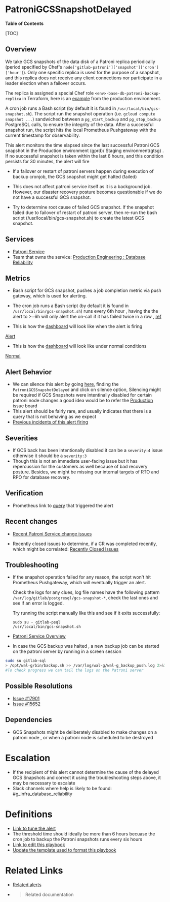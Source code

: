 # PatroniGCSSnapshotDelayed

**Table of Contents**

[TOC]

## Overview

We take GCS snapshots of the data disk of a Patroni replica periodically
(period specified by Chef's `node['gitlab-patroni']['snapshot']['cron']['hour']`).
Only one specific replica is used for the purpose of a snapshot, and this replica
does not receive any client connections nor participate in a leader election when
a failover occurs.

The replica is assigned a special Chef role `<env>-base-db-patroni-backup-replica`
in Terraform, here is an [example][tf-replica-example] from the production environment.

A cron job runs a Bash script (by default it is found in `/usr/local/bin/gcs-snapshot.sh`). The script run
the snapshot operation (i.e. `gcloud compute snapshot ...`) sandwiched between a `pg_start_backup` and `pg_stop_backup`
PostgreSQL calls, to ensure the integrity of the data. After a successful snapshot run, the script hits the local
Prometheus Pushgateway with the current timestamp for observability.

This alert monitors the time elapsed since the last successful Patroni GCS snapshot in the Production environment (gprd)/ Staging environment(gtsg) . If no successful snapshot is taken within the last 6 hours, and this condition persists for 30 minutes, the alert will fire

- If a failover or restart of patroni servers happen during execution of backup cronjob, the GCS snapshot might get halted (failed)

- This does not affect patroni service itself as it is a background job. However, our disaster recovery posture becomes questionable if we do not have a successful GCS snapshot.

- Try to determine root cause of failed GCS snapshot. If the snapshot failed due to failover of restart of patroni server, then re-run the bash script (/usr/local/bin/gcs-snapshot.sh) to create the latest GCS snapshot.

## Services

- [Patroni Service](../README.md)
- Team that owns the service: [Production Engineering : Database Reliability](https://handbook.gitlab.com/handbook/engineering/infrastructure/core-platform/data_stores/database-reliability/)

## Metrics

- Bash script for GCS snapshot, pushes a job completion metric via push gateway, which is used for alerting.

- The cron job runs a Bash script (by default it is found in `/usr/local/bin/gcs-snapshot.sh`) runs every 6th hour , having the the alert to >=6h will only alert the on-call if it has failed twice in a row , [ref](https://gitlab.com/gitlab-com/runbooks/-/merge_requests/5114)

- This is how the [dashboard](https://dashboards.gitlab.net/goto/D0D9v3QIg?orgId=1) will look like when the alert is firing

[Alert](AlertConditionForGCSSnapshotDelayed.png)

- This is how the [dashboard](https://dashboards.gitlab.net/goto/A61jD3wIR?orgId=1) will look like under normal conditions

[Normal](NormalConditionForGCSSnapshotDelayed.png)

## Alert Behavior

- We can silence this alert by going [here](https://alerts.gitlab.net/#/alerts), finding the `PatroniGCSSnapshotDelayed` and click on silence option, Silencing might be required if GCS Snapshots were intentinally disabled for certain patroni node changes a good idea would be to refer the [Production](https://gitlab.com/gitlab-com/gl-infra/production/-/issues/?sort=created_date&state=opened&first_page_size=100) issue board
- This alert should be fairly rare, and usually indicates that there is a query that is not behaving as we expect
- [Previous incidents of this alert firing](https://gitlab.com/gitlab-com/gl-infra/production/-/issues/?sort=created_date&state=all&label_name%5B%5D=a%3APatroniGCSSnapshotDelayed&first_page_size=100)

## Severities

- If GCS back has been intentionally disabled it can be a `severity:4` issue otherwise it should be a `severity:3`
- Though this is not an immediate user-facing issue but it has repercussion for the customers as well because of bad recovery posture. Besides, we might be missing our internal targets of RTO and RPO for database recovery.

## Verification

- Prometheus link to [query](https://dashboards.gitlab.net/goto/A61jD3wIR?orgId=1) that          triggered the alert

## Recent changes

- [Recent Patroni Service change issues](https://gitlab.com/gitlab-com/gl-infra/production/-/issues/?sort=updated_desc&state=opened&or%5Blabel_name%5D%5B%5D=Service%3A%3APatroniCI&or%5Blabel_name%5D%5B%5D=Service%3A%3APatroni&or%5Blabel_name%5D%5B%5D=Service%3A%3APatroniRegistry&or%5Blabel_name%5D%5B%5D=Service%3A%3APatroniEmbedding&first_page_size=20)

- Recently closed issues to determine, if a CR was completed recently, which might be correlated:
[Recently Closed Issues](https://gitlab.com/gitlab-com/gl-infra/production/-/issues/?sort=updated_desc&state=all&or%5Blabel_name%5D%5B%5D=Service%3A%3APatroniCI&or%5Blabel_name%5D%5B%5D=Service%3A%3APatroni&or%5Blabel_name%5D%5B%5D=Service%3A%3APatroniRegistry&or%5Blabel_name%5D%5B%5D=Service%3A%3APatroniEmbedding&first_page_size=20)

## Troubleshooting

- If the snapshot operation failed for any reason, the script won't hit Prometheus Pushgateway, which will eventually
  trigger an alert.

  Check the logs for any clues, log file names have the following pattern `/var/log/gitlab/postgresql/gcs-snapshot-*`, check
  the last ones and see if an error is logged.

  Try running the script manually like this and see if it exits successfully:

  ```
  sudo su - gitlab-psql
  /usr/local/bin/gcs-snapshot.sh
  ```

  [tf-replica-example]: https://ops.gitlab.net/gitlab-com/gitlab-com-infrastructure/-/blob/235d69658055dd8174d774340d8a67734d997129/environments/gprd/main.tf#L825

- [Patroni Service Overview](https://dashboards.gitlab.net/d/patroni-main/patroni3a-overview?from=now-6h%2Fm&to=now%2Fm&var-PROMETHEUS_DS=mimir-gitlab-gprd&var-environment=gprd&var-stage=main&orgId=1)

- In case the GCS backup was halted , a new backup job can be started on the patroni server by running in a screen session

```bash
sudo su gitlab-sql
> /opt/wal-g/bin/backup.sh >> /var/log/wal-g/wal-g_backup_push.log 2>&1
#To check progress we can tail the logs on the Patroni server
```

## Possible Resolutions

- [Issue #17901](https://gitlab.com/gitlab-com/gl-infra/production/-/issues/17901)
- [Issue #15652](https://gitlab.com/gitlab-com/gl-infra/production/-/issues/15652)

## Dependencies

- GCS Snapshots might be deliberately disabled to make changes on a patroni node , or when a patroni node is scheduled to be destroyed

# Escalation

- If the recipient of this alert cannot determine the cause of the delayed GCS Snapshots and correct it using the troubleshooting steps above, it may be necessary to escalate
- Slack channels where help is likely to be found: #g_infra_database_reliability

# Definitions

- [Link to tune the alert](https://gitlab.com/gitlab-com/runbooks/-/blob/master/mimir-rules/gitlab-gprd/patroni/patroni-snapshot.yml)
- The threshold time should ideally be more than 6 hours becuase the cron job to backup the Patroni snapshots runs every six hours
- [Link to edit this playbook](https://gitlab.com/gitlab-com/runbooks/-/tree/master/docs/patroni/alerts/PatroniGCSSnapshotDelayed.md?ref_type=heads)
- [Update the template used to format this playbook](https://gitlab.com/gitlab-com/runbooks/-/edit/master/docs/template-alert-playbook.md?ref_type=heads)

# Related Links

- [Related alerts](https://gitlab.com/gitlab-com/runbooks/-/tree/master/docs/patroni/alerts?ref_type=heads)
- > Related documentation
